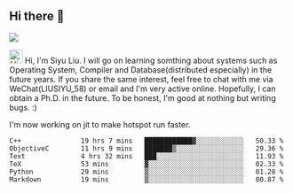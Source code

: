 


<!--
**liusy58/liusy58** is a ✨ _special_ ✨ repository because its `README.md` (this file) appears on your GitHub profile.

Here are some ideas to get you started:

- 🔭 I’m currently working on ...
- 🌱 I’m currently learning ...
- 👯 I’m looking to collaborate on ...
- 🤔 I’m looking for help with ...
- 💬 Ask me about ...
- 📫 How to reach me: ...
- 😄 Pronouns: ...
- ⚡ Fun fact: ...
-->
<!--
![](https://komarev.com/ghpvc/?username=liusy58&color=brightgreen&label=PROFILE+VIEWS)




- 🔭 I’m currently working on my .
- 📫 How to reach me:plz contact me by [email](liusy58@,ail2.sysu.edu.cn) or WeChat(LIUSIYU_58)
- 🏫 I'm an undergraduate in Sun-Yat-sen University majoring in the computer science. Expected to graduate in Spring 2021.
- 👯 I'm now interested in System such as OS, Compiler and Database. 
- 🤔 I’m looking for help with Database System.
-->

## Hi there 👋
![](https://komarev.com/ghpvc/?username=liusy58&color=brightgreen&label=PROFILE+VIEWS)


<img height="25" src='https://qpluspicture.oss-cn-beijing.aliyuncs.com/6LjjQA/Hi.gif' alt='Hi' width="24"/> Hi, I'm Siyu Liu. I will go on learning somthing about systems such as Operating System, Compiler and Database(distributed especially) in the future years. If you share the same interest, feel free to chat with me via WeChat(LIUSIYU_58) or email and I'm very active online. Hopefully, I can obtain a Ph.D. in the future. To be honest, I'm good at nothing but writing bugs. :)
<p></p>

I'm now working on jit to make hotspot run faster.



 <!--START_SECTION:waka-->

```text
C++               19 hrs 7 mins   ████████████▓░░░░░░░░░░░░   50.33 %
ObjectiveC        11 hrs 9 mins   ███████▒░░░░░░░░░░░░░░░░░   29.36 %
Text              4 hrs 32 mins   ███░░░░░░░░░░░░░░░░░░░░░░   11.93 %
TeX               53 mins         ▓░░░░░░░░░░░░░░░░░░░░░░░░   02.33 %
Python            29 mins         ▒░░░░░░░░░░░░░░░░░░░░░░░░   01.28 %
Markdown          19 mins         ▒░░░░░░░░░░░░░░░░░░░░░░░░   00.87 %
```

<!--END_SECTION:waka-->
